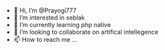 - 👋 Hi, I’m @Prayogi777
- 👀 I’m interested in seblak
- 🌱 I’m currently learning php native
- 💞️ I’m looking to collaborate on artifical intellegence
- 📫 How to reach me ...

<!---
Prayogi777/Prayogi777 is a ✨ special ✨ repository because its `README.md` (this file) appears on your GitHub profile.
You can click the Preview link to take a look at your changes.
--->
